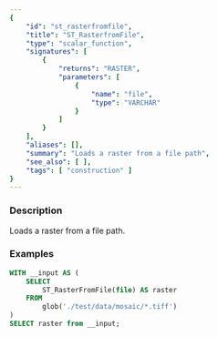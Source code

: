 ```yaml
---
{
    "id": "st_rasterfromfile",
    "title": "ST_RasterfromFile",
    "type": "scalar_function",
    "signatures": [
        {
            "returns": "RASTER",
            "parameters": [
                {
                    "name": "file",
                    "type": "VARCHAR"
                }
            ]
        }
    ],
    "aliases": [],
    "summary": "Loads a raster from a file path",
    "see_also": [ ],
    "tags": [ "construction" ]
}
---
```


### Description

Loads a raster from a file path.

### Examples

```sql
WITH __input AS (
	SELECT
		ST_RasterFromFile(file) AS raster
	FROM
		glob('./test/data/mosaic/*.tiff')
)
SELECT raster from __input;
```
